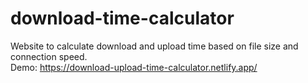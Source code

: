 # download-time-calculator
Website to calculate download and upload time based on file size and connection speed.<br>
Demo: https://download-upload-time-calculator.netlify.app/
